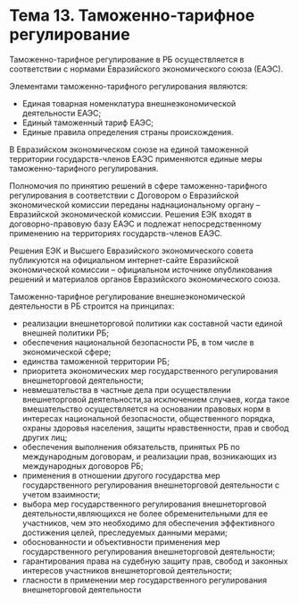 
# Тема 13. Таможенно-тарифное регулирование

Таможенно-тарифное регулирование в РБ осуществляется в соответствии с нормами Евразийского экономического союза (ЕАЭС).

Элементами таможенно-тарифного регулирования являются:

- Единая товарная номенклатура внешнеэкономической деятельности ЕАЭС;
- Единый таможенный тариф ЕАЭС;
- Единые правила определения страны происхождения.

В Евразийском экономическом союзе на единой таможенной территории государств-членов ЕАЭС применяются единые меры таможенно-тарифного регулирования.

Полномочия по принятию решений в сфере таможенно-тарифного регулирования в соответствии с Договором о Евразийской экономической комиссии переданы наднациональному органу – Евразийской экономической комиссии. Решения ЕЭК входят в договорно-правовую базу ЕАЭС и подлежат непосредственному применению на территориях государств-членов ЕАЭС.

Решения ЕЭК и Высшего Евразийского экономического совета публикуются на официальном интернет-сайте Евразийской экономической комиссии – официальном источнике опубликования решений и материалов органов Евразийского экономического союза.

Таможенно-тарифное регулирование внешнеэкономической деятельности в РБ строится на принципах:

- реализации внешнеторговой политики как составной части единой внешней политики РБ;
- обеспечения национальной безопасности РБ, в том числе в экономической сфере;
- единства таможенной территории РБ;
- приоритета экономических мер государственного регулирования внешнеторговой деятельности;
- невмешательства в частные дела при осуществлении внешнеторговой деятельности,за исключением случаев, когда такое вмешательство осуществляется на основании правовых норм в интересах национальной безопасности, общественного порядка, охраны здоровья населения, защиты нравственности, прав и свобод других лиц;
- обеспечения выполнения обязательств, принятых РБ по международным договорам, и реализации прав, возникающих из международных договоров РБ;
- применения в отношении другого государства мер государственного регулирования внешнеторговой деятельности с учетом взаимности;
- выбора мер государственного регулирования внешнеторговой деятельности,являющихся не более обременительными для ее участников, чем это необходимо для обеспечения эффективного достижения целей, преследуемых данными мерами;
- обоснованности и объективности применения мер государственного регулирования внешнеторговой деятельности;
- гарантирования права на судебную защиту прав, свобод и законных интересов участников внешнеторговой деятельности;
- гласности в применении мер государственного регулирования внешнеторговой деятельности
